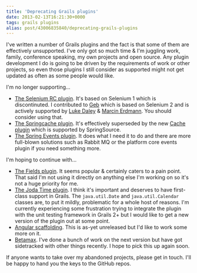 ```yaml
---
title: 'Deprecating Grails plugins'
date: 2013-02-13T16:21:30+0000
tags: grails plugins
alias: post/43006835840/deprecating-grails-plugins
---
```


I've written a number of Grails plugins and the fact is that some of them are effectively unsupported. I've only got so much time & I'm juggling work, family, conference speaking, my own projects and open source. Any plugin development I do is going to be driven by the requirements of work or other projects, so even those plugins I still consider as supported might not get updated as often as some people would like.

<!-- more -->

I'm no longer supporting…

* [The Selenium RC plugin][5]. It's based on Selenium 1 which is discontinuted. I contributed to [Geb][11] which is based on Selenium 2 and is actively supported by [Luke Daley][6] & [Marcin Erdmann][7]. You should consider using that.
* [The Springcache plugin][2]. It's effectively superseded by the new [Cache plugin][10] which is supported by SpringSource.
* [The Spring Events plugin][3]. It does what I need it to do and there are more full-blown solutions such as Rabbit MQ or the platform core events plugin if you need something more.

I'm hoping to continue with…

* [The Fields plugin][1]. It seems popular & certainly caters to a pain point. That said I'm not using it directly on anything else I'm working on so it's not a huge priority for me.
* [The Joda Time plugin][4]. I think it's important and deserves to have first-class support in Grails. The `java.util.Date` and `java.util.Calendar` classes are, to put it mildly, problematic for a whole host of reasons. I'm currently experiencing some frustration trying to integrate the plugin with the unit testing framework in Grails 2+ but I would like to get a new version of the plugin out at some point.
* [Angular scaffolding][8]. This is as-yet unreleased but I'd like to work some more on it.
* [Betamax][9]. I've done a bunch of work on the next version but have got sidetracked with other things recently. I hope to pick this up again soon.

If anyone wants to take over my abandoned projects, please get in touch. I'll be happy to hand you the keys to the GitHub repos.

[1]:http://freeside.co/grails-fields/
[2]:http://gpc.github.com/grails-springcache/docs/guide/index.html
[3]:http://grails.org/plugin/spring-events
[4]:http://gpc.github.com/grails-joda-time/
[5]:http://freeside.co/grails-selenium-rc/docs/manual/index.html
[6]:http://ldaley.com/
[7]:http://blog.proxerd.pl/
[8]:http://git.io/grails-ng
[9]:http://freeside.co/betamax
[10]:http://grails-plugins.github.com/grails-cache/docs/manual/
[11]:http://gebish.org/
